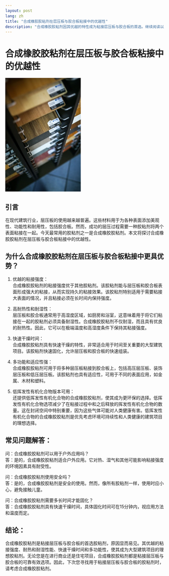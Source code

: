 ```yaml
---
layout: post
lang: zh
title: "合成橡胶胶粘剂在层压板与胶合板粘接中的优越性"
description: "合成橡胶胶粘剂因其优越的特性成为粘接层压板与胶合板的首选。继续阅读以了解原因。"
---
```


# 合成橡胶胶粘剂在层压板与胶合板粘接中的优越性
![层压板](/images/laminate.jpg "层压板")

## 引言
在现代建筑行业，层压板的使用越来越普遍。这些材料用于为各种表面添加美观性、功能性和耐用性，包括胶合板。然而，成功的层压过程需要一种胶粘剂将两个表面粘接在一起。今天最常用的胶粘剂之一是合成橡胶胶粘剂。本文将探讨合成橡胶胶粘剂在层压板与胶合板粘接中的优越性。

## 为什么合成橡胶胶粘剂在层压板与胶合板粘接中更具优势？

1. 优越的粘接强度：  
合成橡胶胶粘剂的粘接强度优于其他胶粘剂。该胶粘剂能与层压板和胶合板表面形成强大的粘接，从而实现持久的粘接效果。该胶粘剂特别适用于需要粘接大表面的情况，并且粘接必须在长时间内保持强度。

2. 高耐热性和耐湿性：  
层压板和胶合板通常用于高湿度区域，如厨房和浴室，这意味着用于将它们粘接在一起的胶粘剂必须具备耐湿性。合成橡胶胶粘剂不仅耐湿，而且具有优良的耐热性。因此，它可以在极端温度和高湿度条件下保持其粘接强度。

3. 快速干燥时间：  
合成橡胶胶粘剂具有快速干燥的特性，非常适合用于时间至关重要的大型建筑项目。该胶粘剂快速固化，允许层压板和胶合板的快速组装。

4. 多功能和适应性强：  
合成橡胶胶粘剂可用于将多种层压板粘接到胶合板上，包括高压层压板、装饰层压板和低压层压板。该胶粘剂也具有适应性，可用于不同的表面应用，如金属、木材和塑料。

5. 低挥发性有机化合物版本可用：  
还提供低挥发性有机化合物的合成橡胶胶粘剂，使其成为更环保的选择。低挥发性有机化合物选项减少了在粘接过程中和之后释放的挥发性有机化合物的数量。这在封闭空间中特别重要，因为这些气体可能对人类健康有害。低挥发性有机化合物的合成橡胶胶粘剂是优先考虑环境可持续性和人类健康的建筑项目的理想选择。

## 常见问题解答：

问：合成橡胶胶粘剂可以用于户外应用吗？  
答：是的，合成橡胶胶粘剂适合户外应用。它对热、湿气和其他可能影响粘接强度的环境因素具有耐受性。

问：合成橡胶胶粘剂使用安全吗？  
答：是的，合成橡胶胶粘剂是安全的使用。然而，像所有胶粘剂一样，使用时应小心，避免接触儿童。

问：合成橡胶胶粘剂需要多长时间才能固化？  
答：合成橡胶胶粘剂具有快速干燥时间，具体固化时间可在15分钟内，视应用方法和温度而定。

## 结论：

合成橡胶胶粘剂是粘接层压板与胶合板的首选胶粘剂，原因显而易见。其优越的粘接强度、耐热和耐湿性能、快速干燥时间和多功能性，使其成为大型建筑项目的理想胶粘剂。无论您是在进行商业还是住宅项目，合成橡胶胶粘剂都是粘接层压板与胶合板的可靠有效选项。因此，下次您寻找用于粘接层压板与胶合板的胶粘剂时，请考虑合成橡胶胶粘剂。

